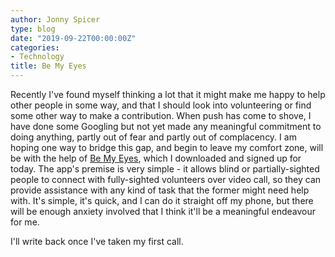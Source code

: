 ```yaml
---
author: Jonny Spicer
type: blog
date: "2019-09-22T00:00:00Z"
categories:
- Technology
title: Be My Eyes
---
```

Recently I've found myself thinking a lot that it might make me happy to help other people in
some way, and that I should look into volunteering or find some other way to make a contribution. When push has come to shove, I have done some Googling but not yet made any
meaningful commitment to doing anything, partly out of fear and partly out of complacency.
I am hoping one way to bridge this gap, and begin to leave my comfort zone, will be with the
help of [Be My Eyes](https://www.bemyeyes.com/), which I downloaded and signed up for today.
The app's premise is very simple - it allows blind or partially-sighted people to connect with
fully-sighted volunteers over video call, so they can provide assistance with any kind of task
that the former might need help with. It's simple, it's quick, and I can do it straight off my
phone, but there will be enough anxiety involved that I think it'll be a meaningful endeavour
for me.

I'll write back once I've taken my first call.
